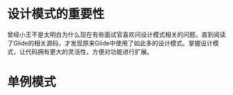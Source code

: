 # 设计模式的重要性

曾经小王不是太明白为什么现在有些面试官喜欢问设计模式相关的问题。直到阅读了Glide的相关源码，才发现原来Glide中使用了如此多的设计模式。掌握设计模式，让代码拥有更大的灵活性，方便对功能进行扩展。

# 单例模式

